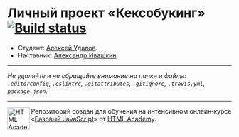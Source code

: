 # Личный проект «Кексобукинг» [![Build status][travis-image]][travis-url]

* Студент: [Алексей Удалов](https://up.htmlacademy.ru/javascript/11/user/247868).
* Наставник: [Александр Ивашкин](https://up.htmlacademy.ru/javascript/11/user/7280).

---

_Не удаляйте и не обращайте внимание на папки и файлы:_<br>
_`.editorconfig`, `.eslintrc`, `.gitattributes`, `.gitignore`, `.travis.yml`, `package.json`._

---

<a href="https://htmlacademy.ru/intensive/javascript"><img align="left" width="50" height="50" title="HTML Academy" src="https://up.htmlacademy.ru/static/img/intensive/javascript/logo-for-github.svg"></a>

Репозиторий создан для обучения на интенсивном онлайн‑курсе «[Базовый JavaScript](https://htmlacademy.ru/intensive/javascript)» от [HTML Academy](https://htmlacademy.ru).

[travis-image]: https://travis-ci.org/htmlacademy-javascript/247868-keksobooking.svg?branch=master
[travis-url]: https://travis-ci.org/htmlacademy-javascript/247868-keksobooking
